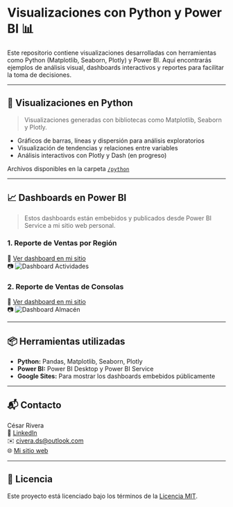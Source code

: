 # Visualizaciones con Python y Power BI 📊

Este repositorio contiene visualizaciones desarrolladas con herramientas como Python (Matplotlib, Seaborn, Plotly) y Power BI. Aquí encontrarás ejemplos de análisis visual, dashboards interactivos y reportes para facilitar la toma de decisiones.

---

## 🐍 Visualizaciones en Python

> Visualizaciones generadas con bibliotecas como Matplotlib, Seaborn y Plotly.

- Gráficos de barras, líneas y dispersión para análisis exploratorios
- Visualización de tendencias y relaciones entre variables
- Análisis interactivos con Plotly y Dash (en progreso)

Archivos disponibles en la carpeta [`/python`](./python)

---

## 📈 Dashboards en Power BI

> Estos dashboards están embebidos y publicados desde Power BI Service a mi sitio web personal.

### 1. Reporte de Ventas por Región

🔗 [Ver dashboard en mi sitio](https://sites.google.com/view/civera-ds/dashboards/actividades)  
📷 ![Dashboard Actividades](./powerbi/actividades.png)

### 2. Reporte de Ventas de Consolas

🔗 [Ver dashboard en mi sitio](https://sites.google.com/view/civera-ds/)  
📷 ![Dashboard Almacén](./powerbi/almacen.png)

---

## 📦 Herramientas utilizadas

- **Python:** Pandas, Matplotlib, Seaborn, Plotly
- **Power BI:** Power BI Desktop y Power BI Service
- **Google Sites:** Para mostrar los dashboards embebidos públicamente

---

## 📬 Contacto

César Rivera  
🔗 [LinkedIn](https://linkedin.com/in/civera08)  
✉️ civera.ds@outlook.com  
🌐 [Mi sitio web](https://sites.google.com/view/civera-ds)

---

## 📄 Licencia

Este proyecto está licenciado bajo los términos de la [Licencia MIT](./LICENSE).
